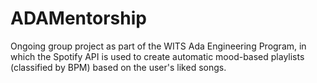# ADAMentorship

Ongoing group project as part of the WITS Ada Engineering Program, in which the Spotify API is used to create automatic mood-based playlists (classified by BPM) based on the user's liked songs.
